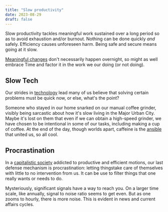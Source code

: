 ```yaml
---
title: "Slow productivity"
date: 2023-08-29
draft: false
---
```


Slow productivity tackles meaningful work sustained over a long period
so as to avoid exhaustion and/or burnout. Nothing can be done quickly
*and* safely. Efficiency causes unforeseen harm. Being safe and secure
means going at it slow.

[Meaningful changes](/revolution) don't necessarily happen overnight,
so might as well
embrace Time and factor it in the work we our doing (or not doing).

## Slow Tech

Our strides in [technology](/technology) lead many of us believe that
solving certain problems must be quick now, or else, what's the point?

Someone who stayed in our home snarked on our manual coffee grinder,
visibly being sarcastic about how it's slow living in the Major Urban
City. Maybe it's lost on them that even if we can obtain a high-speed
grinder, we have chosen to be intentional in some of our
tasks, including making a cup of coffee. At the end of the day, though
worlds apart, caffeine is the
[ansible](https://en.wikipedia.org/wiki/Ansible) that united us,
so all cool.

## Procrastination

In a [capitalistic society](/capitalism) addicted to productive and
efficient motions, our last defense mechanism is procrastination:
letting thingstake care of themselves with little to no intervention
from us. It can be use to filter things that one really wants or needs
to do.

Mysteriously, significant signals have a way to reach you. On a larger
time scale, like annually, signal to noise ratio seems to get even. But
as one zooms to hourly, there is more noise. This is evident in news and
current affairs cycles.
